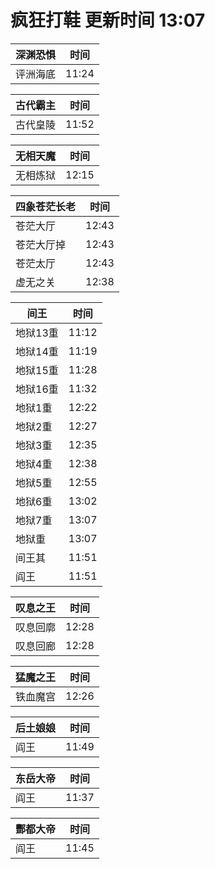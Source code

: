 # 疯狂打鞋 更新时间 13:07

| 深渊恐惧   | 时间    |
|--------|-------|
| 评洲海底 | 11:24 |

| 古代霸主   | 时间    |
|--------|-------|
| 古代皇陵 | 11:52 |

| 无相天魔   | 时间    |
|--------|-------|
| 无相炼狱 | 12:15 |

| 四象苍茫长老   | 时间    |
|--------|-------|
| 苍茫大厅 | 12:43 |
| 苍茫大厅掉 | 12:43 |
| 苍茫太厅 | 12:43 |
| 虚无之关 | 12:38 |

| 间王   | 时间    |
|--------|-------|
| 地狱13重 | 11:12 |
| 地狱14重 | 11:19 |
| 地狱15重 | 11:28 |
| 地狱16重 | 11:32 |
| 地狱1重 | 12:22 |
| 地狱2重 | 12:27 |
| 地狱3重 | 12:35 |
| 地狱4重 | 12:38 |
| 地狱5重 | 12:55 |
| 地狱6重 | 13:02 |
| 地狱7重 | 13:07 |
| 地狱重 | 13:07 |
| 间王其 | 11:51 |
| 阎王 | 11:51 |

| 叹息之王   | 时间    |
|--------|-------|
| 叹息回廓 | 12:28 |
| 叹息回廊 | 12:28 |

| 猛魔之王   | 时间    |
|--------|-------|
| 铁血魔宫 | 12:26 |

| 后土娘娘   | 时间    |
|--------|-------|
| 阎王 | 11:49 |

| 东岳大帝   | 时间    |
|--------|-------|
| 阎王 | 11:37 |

| 酆都大帝   | 时间    |
|--------|-------|
| 阎王 | 11:45 |